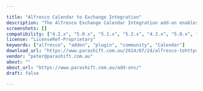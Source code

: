```yaml
---

title: "Alfresco Calendar to Exchange Integration"
description: "The Alfresco Exchange Calendar Integration add-on enables users to synchronise their folders from an Alfresco Share Calendar to a userâ€™s personal Exchange Calendar. This is a one-way synchronization from Alfresco to Exchange to enable the team to be up-to-date with a site calendar."
screenshots: []
compatibility: ["4.2.x", "5.0.x", "5.1.x", "5.2.x", "4.2.x", "5.0.x", "5.1.x", "5.2.x"]
license: "LicenseRef-Proprietary"
keywords: ["alfresco", "addon", "plugin", "community", "Calendar"]
download_url: "https://www.parashift.com.au/2014/07/24/alfresco-tohttps://www.parashift.com.au/add-ons/exchange-integration/https://www.parashift.com.au/exchange-integration/"
vendor: "peter@parashift.com.au"
about: ""
about_url: "https://www.parashift.com.au/add-ons/"
draft: false

---
```

